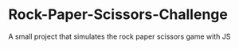 # Rock-Paper-Scissors-Challenge
A small project that simulates the rock paper scissors game with JS
